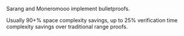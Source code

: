 Sarang and Moneromooo implement bulletproofs.

Usually 90+% space complexity savings, up to 25% verification time complexity savings over traditional range proofs.
